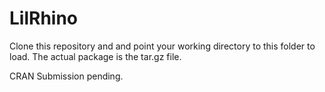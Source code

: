 # LilRhino
Clone this repository and and point your working directory to this folder to load. The actual package is the tar.gz file.

CRAN Submission pending. 
